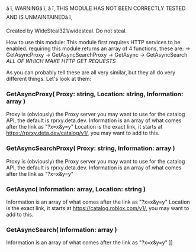 â ï¸ WARNINGâ ï¸
â ï¸ THIS MODULE HAS NOT BEEN CORRECTLY TESTED AND IS UNMAINTAINEDâ ï¸

Created by WideSteal321/widesteal. Do not steal.

How to use this module:
This module first requires HTTP services to be enabled.
requiring this module returns an array of 4 functions, these are:
-> GetAsyncProxy
-> GetAsyncSearchProxy
-> GetAsync
-> GetAsyncSearch
*ALL OF WHICH MAKE HTTP GET REQUESTS*

As you can probably tell these are all very similar, but they all
do very different things. Let's look at them:

### GetAsyncProxy( Proxy: string, Location: string, Information: array )
Proxy is (obviously) the Proxy server you may want to use for 
the catalog API, the default is rprxy.deta.dev.
Information is an array of what comes after the link as "?x=x&y=y"
Location is the exact link, it starts at https://rprxy.deta.dev/catalog/v1/,
you may want to add to this.

### GetAsyncSearchProxy( Proxy: string, Information: array )
Proxy is (obviously) the Proxy server you may want to use for 
the catalog API, the default is rprxy.deta.dev.
Information is an array of what comes after the link as "?x=x&y=y"

### GetAsync( Information: array, Location: string )
Information is an array of what comes after the link as "?x=x&y=y"
Location is the exact link, it starts at https://catalog.roblox.com/v1/,
you may want to add to this.

### GetAsyncSearch( Information: array )
Information is an array of what comes after the link as "?x=x&y=y"
]]
